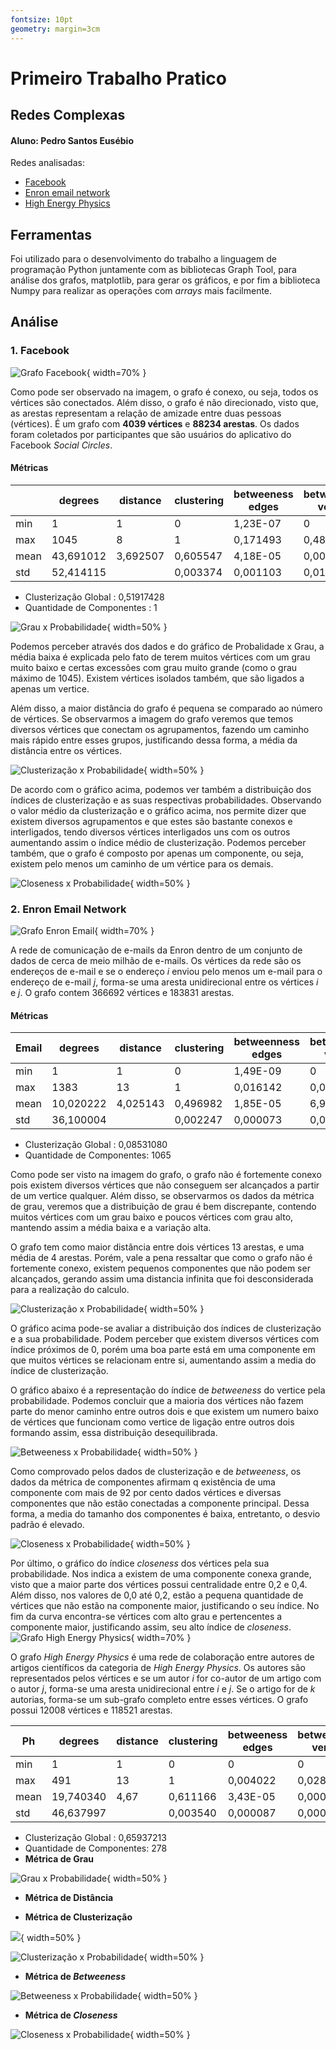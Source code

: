 ```yaml
---
fontsize: 10pt
geometry: margin=3cm
---
```


# Primeiro Trabalho Pratico
## Redes Complexas
#### Aluno: Pedro Santos Eusébio

Redes analisadas:

- [Facebook](http://snap.stanford.edu/data/egonets-Facebook.html)
- [Enron email network](http://snap.stanford.edu/data/email-Enron.html)
- [High Energy Physics](http://snap.stanford.edu/data/ca-HepPh.html)

## Ferramentas

Foi utilizado para o desenvolvimento do trabalho a linguagem de programação Python juntamente com as bibliotecas Graph Tool, para análise dos grafos, matplotlib, para gerar os gráficos, e por fim a biblioteca Numpy para realizar as operações com *arrays* mais facilmente.

## Análise


### 1. Facebook

![Grafo Facebook](https://i.imgur.com/rXixFSx.png){ width=70% }


Como pode ser observado na imagem, o grafo é conexo, ou seja, todos os vértices são conectados. Além disso, o grafo é não direcionado, visto que, as arestas representam a relação de amizade entre duas pessoas (vértices). É um grafo com **4039 vértices** e **88234 arestas**. Os dados foram coletados por participantes que são usuários do aplicativo do Facebook *Social Circles*.

#### **Métricas**

|          | degrees     | distance   | clustering    |betweeness edges|betweeness vertex| components | closeness    | 
|----------|-------------|------------|---------------|----------------|-----------------|------------|--------------| 
| min      | 1           | 1          | 0             | 1,23E-07       | 0               | 0          | 0,178254     | 
| max      | 1045        | 8          | 1             | 0,171493       | 0,480518        | 4039.0     | 0,459699     | 
| mean     | 43,691012   | 3,692507   | 0,605547      | 4,18E-05       | 0,000667        | 4039.0     | 0,276168     | 
| std      | 52,414115   |            | 0,003374      | 0,001103       | 0,011645        | 0,0        | 0,036119     | 


- Clusterização Global : 0,51917428
- Quantidade de Componentes : 1
    
![Grau x Probabilidade](https://i.imgur.com/5hr2Wco.png){ width=50% }


Podemos perceber através dos dados e do gráfico de Probalidade x Grau, a média baixa é explicada pelo fato de terem muitos vértices com um grau muito baixo e certas excessões com grau muito grande (como o grau máximo de 1045). Existem vértices isolados também, que são ligados a apenas um vertice.

Além disso, a maior distância do grafo é pequena se comparado ao número de vértices. Se observarmos a imagem do grafo veremos que temos diversos vértices que conectam os agrupamentos, fazendo um caminho mais rápido entre esses grupos, justificando dessa forma, a média da distância entre os vértices.
	

![Clusterização x Probabilidade](https://i.imgur.com/tkmA2Wh.png){ width=50% }

De acordo com o gráfico acima, podemos ver também a distribuição dos índices de clusterização e as suas respectivas probabilidades.
Observando o valor médio da clusterização e o gráfico acima, nos permite dizer que existem diversos agrupamentos e que estes são bastante conexos e interligados, tendo diversos vértices interligados uns com os outros aumentando assim o índice médio de clusterização.
Podemos perceber também, que o grafo é composto por apenas um componente, ou seja, existem pelo menos um caminho de um vértice para os demais.


![*Closeness* x Probabilidade](https://i.imgur.com/O7UDWZv.png){ width=50% }


### 2. Enron Email Network

![Grafo Enron Email](https://i.imgur.com/Ndp3gPS.png){ width=70% }

A rede de comunicação de e-mails da Enron dentro de um conjunto de dados de cerca de meio milhão de e-mails. Os vértices da rede são os endereços de e-mail e se o endereço *i* enviou pelo menos um e-mail para o endereço de e-mail *j*, forma-se uma aresta unidirecional entre os vértices *i* e *j*. O grafo contem  366692 vértices e 183831 arestas. 

#### **Métricas**

| Email | degrees     | distance     | clustering    |betweenness edges|betweeness vertex| components     | closeness    | 
|-------|-------------|--------------|---------------|-----------------|-----------------|----------------|--------------| 
| min   | 1           | 1            | 0             | 1,49E-09        | 0               |                | 0,114172     | 
| max   | 1383        | 13           | 1             | 0,016142        | 0,064851        | 33696          | 1            | 
| mean  | 10,020222   | 4,025143     | 0,496982      | 1,85E-05        | 6,95E-05        | 34,45258       | 0,307050     | 
| std   | 36,100004   |              | 0,002247      | 0,000073        | 0,000879        | 1.031,96       | 0,190206     | 

- Clusterização Global : 0,08531080
- Quantidade de Componentes: 1065

Como pode ser visto na imagem do grafo, o grafo não é fortemente conexo pois existem diversos vértices que não conseguem ser alcançados a partir de um vertice qualquer. Além disso, se observarmos os dados da métrica de grau, veremos que a distribuição de grau é bem discrepante, contendo muitos vértices com um grau baixo e poucos vértices com grau alto, mantendo assim a média baixa e a variação alta.

O grafo tem como maior distância entre dois vértices 13 arestas, e uma média de 4 arestas. Porém, vale a pena ressaltar que como o grafo não é fortemente conexo, existem pequenos componentes que não podem ser alcançados, gerando assim uma distancia infinita que foi desconsiderada para a realização do calculo.

	
![Clusterização x Probabilidade](https://i.imgur.com/GZdcJ8s.png){ width=50% }

O gráfico acima pode-se avaliar a distribuição dos índices de clusterização e a sua probabilidade. Podem perceber que existem diversos vértices com índice próximos de 0, porém uma boa parte está em uma componente em que muitos vértices se relacionam entre si, aumentando assim a media do índice de clusterização.

O gráfico abaixo é a representação do índice de *betweeness* do vertice pela probabilidade. Podemos concluir que a maioria dos vértices não fazem parte do menor caminho entre outros dois e que existem um numero baixo de vértices que funcionam como vertice de ligação entre outros dois formando assim, essa distribuição desequilibrada.

![*Betweeness* x Probabilidade](https://i.imgur.com/NPczzsy.png){ width=50% }

Como comprovado pelos dados de clusterização e de *betweeness*, os dados da métrica de componentes afirmam q existência de uma componente com mais de 92 por cento dados vértices e diversas componentes que não estão conectadas a componente principal. Dessa forma, a media do tamanho dos componentes é baixa, entretanto, o desvio padrão é elevado. 

![*Closeness* x Probabilidade](https://i.imgur.com/aT9mgRE.png){ width=50% }

Por último, o gráfico do índice *closeness* dos vértices pela sua probabilidade. Nos indica a existem de uma componente conexa grande, visto que a maior parte dos vértices possui centralidade entre 0,2 e 0,4. Além disso, nos valores de 0,0 até 0,2, estão a pequena quantidade de vértices que não estão na componente maior, justificando o seu índice. No fim da curva encontra-se vértices com alto grau e pertencentes a componente maior, justificando assim, seu alto índice de *closeness*.
![Grafo *High Energy Physics*](https://i.imgur.com/jbxPp1G.png){ width=70% }

O grafo *High Energy Physics* é uma rede de colaboração entre autores de artigos científicos da categoria de *High Energy Physics*. Os autores são representados pelos vértices e se um autor *i* for co-autor de um artigo com o autor *j*, forma-se uma aresta unidirecional entre *i* e *j*. Se o artigo for de *k* autorias, forma-se um sub-grafo completo entre esses vértices. O grafo possui 12008 vértices e 118521 arestas.


| Ph   | degrees     | distance | clustering    |betweeness edges|betweeness vertex| components   | closeness    | 
|------|-------------|----------|---------------|----------------|-----------------|--------------|--------------| 
| min  | 1           | 1        | 0             | 0              | 0               |              | 0,107145     | 
| max  | 491         | 13       | 1             | 0,004022       | 0,028025        | 11204        | 1            | 
| mean | 19,740340   | 4,67     | 0,611166      | 3,43E-05       | 0,000266        | 43,194245    | 0,266357     | 
| std  | 46,637997   |          | 0,003540      | 0,000087       | 0,000871        | 670,58964    | 0,182584     | 

- Clusterização Global : 0,65937213
- Quantidade de Componentes: 278
- **Métrica de Grau**

   
![Grau x Probabilidade](https://i.imgur.com/8A398Bs.png){ width=50% }

- **Métrica de Distância**
   

- **Métrica de Clusterização**
	

![](https://i.imgur.com/eynIYeg.png){ width=50% }

![Clusterização x Probabilidade](https://i.imgur.com/eynIYeg.png){ width=50% }


- **Métrica de *Betweeness***
	
![*Betweeness* x Probabilidade](https://i.imgur.com/aREtiC2.png){ width=50% }



- **Métrica de *Closeness***

![*Closeness* x Probabilidade](https://i.imgur.com/HtaBgax.png){ width=50% }
